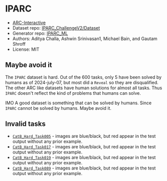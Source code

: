 # IPARC

- [ARC-Interactive](https://neoneye.github.io/arc/?dataset=IPARC)
- Dataset repo: [IPARC_ChallengeV2/Dataset](https://github.com/ac20/IPARC_ChallengeV2/tree/main/Dataset)
- Generator repo: [IPARC_ML](https://github.com/AniketTendulkar2510/IPARC_ML)
- Authors: Aditya Challa, Ashwin Srinivasan1, Michael Bain, and Gautam Shroff
- License: MIT

## Maybe avoid it

The `IPARC` dataset is hard. Out of the 600 tasks, only 5 have been solved by humans as of 2024-july-07, but most did a `Reveal` so they are disqualified. The other ARC like datasets have human solutions for almost all tasks. Thus `IPARC` doesn't reflect the kind of problems that humans can solve.

IMO A good dataset is something that can be solved by humans. Since `IPARC` cannot be solved by humans. Maybe avoid it.

## Invalid tasks

- [`CatB_Hard_Task005`](https://neoneye.github.io/arc/edit.html?dataset=IPARC&task=CatB_Hard_Task005) - images are blue/black, but red appear in the test output without any prior example.
- [`CatB_Hard_Task017`](https://neoneye.github.io/arc/edit.html?dataset=IPARC&task=CatB_Hard_Task017) - images are blue/black, but red appear in the test output without any prior example.
- [`CatB_Hard_Task019`](https://neoneye.github.io/arc/edit.html?dataset=IPARC&task=CatB_Hard_Task019) - images are blue/black, but red appear in the test output without any prior example.
- [`CatB_Hard_Task089`](https://neoneye.github.io/arc/edit.html?dataset=IPARC&task=CatB_Hard_Task089) - images are blue/black, but red appear in the test output without any prior example.


